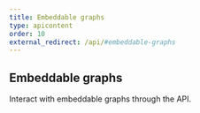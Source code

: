 ```yaml
---
title: Embeddable graphs
type: apicontent
order: 10
external_redirect: /api/#embeddable-graphs
---
```


## Embeddable graphs

Interact with embeddable graphs through the API.
